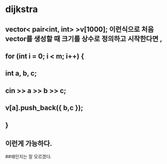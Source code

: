 # dijkstra
## vector< pair<int, int> >v[1000]; 이런식으로 처음 vector를 생성할 때 크기를 상수로 정의하고 시작한다면 ,
## for (int i = 0; i < m; i++) {
##		int a, b, c;
##		cin >> a >> b >> c;
##		v[a].push_back({ b,c });
##	}
## 이런게 가능하다.
##왜인지는 잘 모르겠다.
